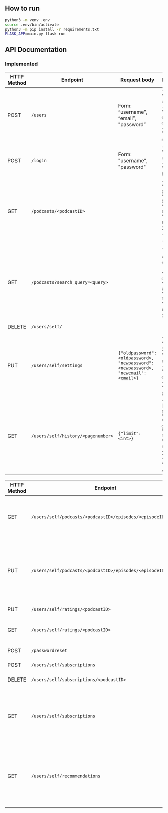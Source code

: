 ## How to run
```bash
python3 -m venv .env  
source .env/bin/activate
python3 -m pip install -r requirements.txt
FLASK_APP=main.py flask run
```

## API Documentation

### Implemented
| HTTP Method |  Endpoint                                                    | Request body                          | Response body | Action                  |
|-------------|--------------------------------------------------------------|---------------------------------------|---------------|-------------------------|
| POST        | `/users`                                                     | Form: “username”, “email”, "password” | `{“token: “”, "user": username}`, 201<br>`{“error“ :  “Username already exists”}`, `{“error“ :  “Email already exists”}`, 409 | Sign up |
| POST        | `/login`                                                     | Form: "username", "password"          | `{“token: “”, "user": username}`, 200<br>`{“error” : “Login Failed”}`, 401 | Login |
| GET         | `/podcasts/<podcastID>`                                      |                                       | `{"xml": xml, "id": podcastid, "subscription": bool, "subscribers": subscribers, "rating": rating}, 200`, 200<br>`{}`, 404<br>`{}`, 500 | Returns podcast details - RSS feed URL, rating |
| GET         | `/podcasts?search_query=<query>`     |   |`{"subscribers" : subscribers, "title" : title, "author" : author, "description" : description, "pid" : podcastid, "thumbnail" : thumbnail, "rating" : rating}`, 200 `[]`, 200              | Search. Request|  
| DELETE      | `/users/self/`                                                |                      |               | Delete account |
| PUT         | `/users/self/settings`                                       | `{"oldpassword": <oldpassword>, "newpassword": <newpassword>, "newemail":<email>}` | `{"data" : "success"}`, 200, `{"error" : "wrong password"}` 400, `{"error": "Email already exists"}`,400 `{"oldpassword": "Need old password"}`, 400 |                                                               Change password and/or email |  
| GET        | `/users/self/history/<pagenumber>`                                  |   `{"limit": <int>}`                                    | `{"history": [{"pid" : podcastid, "xml": xml, "episodeguid": guid, "listenDate": listendate, "timestamp": timestamp}]}`, 200<br>`{“error“ :  “bad request”}`, 400 | Check user history |

| HTTP Method |  Endpoint                                                    | Request body         | Response body | Action                  |
|-------------|--------------------------------------------------------------|----------------------|---------------|-------------------------|
| GET         | `/users/self/podcasts/<podcastID>/episodes/<episodeID>/time` |                      |   `{"episodeGuid": guid, "listenDate": listendate, "timestamp": timestamp, "complete", <bool>}`, 200            | Return time progress in episode |
| PUT         | `/users/self/podcasts/<podcastID>/episodes/<episodeID>/time` | `{"time": <time>}`   |    `{"userId": user_id, "podcastId": podcastid "episodeGuid": guid, "listenDate": listendate, "timestamp": timestamp, "complete", <bool>}`, 200             | Update time progress in episode, and also listening history |
| PUT         | `/users/self/ratings/<podcastID>`                    | `{"rating": <rating>}` |       `{"rating": rating}`, 200      | Update rating for podcast |
| GET         | `/users/self/ratings/<podcastID>`                           |           `{rating: }`           |               | Get user's podcast rating, whether subscribed |
| POST        | `/passwordreset`                                       | `{"email": <emailaddress>}` | |                                                                                           Request password reset |
| POST        | `/users/self/subscriptions`                                  | `{"id": <podcastID>}` | | Subscribe to a podcast |
| DELETE      | `/users/self/subscriptions/<podcastID>`                      |                       | | Unsubscribe from a podcast |
| GET         | `/users/self/subscriptions`                                  |                       | | Get list of subscribed podcasts - IDs and maybe the actual podcast info as well, to save an RTT from follow up requests? |
| GET         | `/users/self/recommendations`                        |                       | `{"title": title, "thumbnail": thumbnail, "id": podcastid, "subs": subscribers, "eps": episodes, "rating": rating}` | Get list of podcast recommendations |
